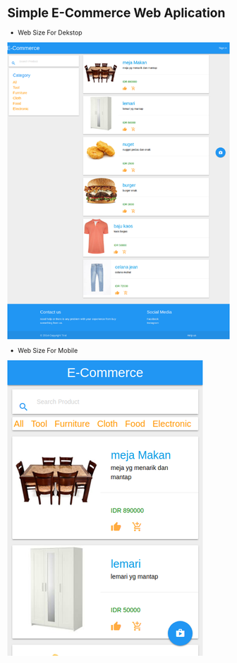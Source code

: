 # Simple E-Commerce Web Aplication

* Web Size For Dekstop


![GitHub Logo](/data/web.png)





* Web Size For Mobile


![GitHub Logo](/data/mobile.png)
